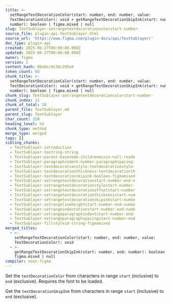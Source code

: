 ```yaml
---
title: >-
  setRangeTextDecorationColor(start: number, end: number, value:
  TextDecorationColor): void + getRangeTextDecorationSkipInk(start: number, end:
  number): boolean | figma.mixed | null
slug: TextSublayer-setrangetextdecorationcolorstart-number-
source_file: plugin-api-TextSublayer.html
source_url: 'https://www.figma.com/plugin-docs/api/TextSublayer/'
doc_type: plugin-api
created: 2025-06-27T00:00:00.000Z
updated: 2025-06-27T00:00:00.000Z
owner: figma
version: 1
content_hash: 80a6cc9c30c395e9
token_count: 66
chunk_title: >-
  setRangeTextDecorationColor(start: number, end: number, value:
  TextDecorationColor): void + getRangeTextDecorationSkipInk(start: number, end:
  number): boolean | figma.mixed | null
chunk_slug: TextSublayer-setrangetextdecorationcolorstart-number-
chunk_index: 11
chunk_of_total: 18
parent_file: TextSublayer.md
parent_slug: TextSublayer
char_count: 228
heading_level: h3
chunk_type: method
merge_type: merged
tags: []
sibling_chunks:
  - TextSublayer-introduction
  - TextSublayer-tostring-string
  - TextSublayer-parent-basenode-childrenmixin-null-reado
  - TextSublayer-paragraphindent-number-paragraphspacing-
  - TextSublayer-textdecorationstyle-textdecorationstyle-
  - TextSublayer-textdecorationthickness-textdecorationth
  - TextSublayer-textdecorationskipink-boolean-figmamixed
  - TextSublayer-setrangetextdecorationstart-number-end-n
  - TextSublayer-setrangetextdecorationstylestart-number-
  - TextSublayer-setrangetextdecorationoffsetstart-number
  - TextSublayer-setrangetextdecorationthicknessstart-num
  - TextSublayer-setrangetextdecorationskipinkstart-numbe
  - TextSublayer-setrangelineheightstart-number-end-numbe
  - TextSublayer-setrangeindentationstart-number-end-numb
  - TextSublayer-setrangeparagraphindentstart-number-end-
  - TextSublayer-setrangeparagraphspacingstart-number-end
  - TextSublayer-fillstyleid-string-figmamixed
merged_titles:
  - >-
    setRangeTextDecorationColor(start: number, end: number, value:
    TextDecorationColor): void
  - >-
    getRangeTextDecorationSkipInk(start: number, end: number): boolean |
    figma.mixed | null
compiler: noos-figma
---
```


Set the `textDecorationColor` from characters in range `start` (inclusive) to `end` (exclusive). Requires the font to be loaded.

Get the `textDecorationSkipInk` from characters in range `start` (inclusive) to `end` (exclusive).
